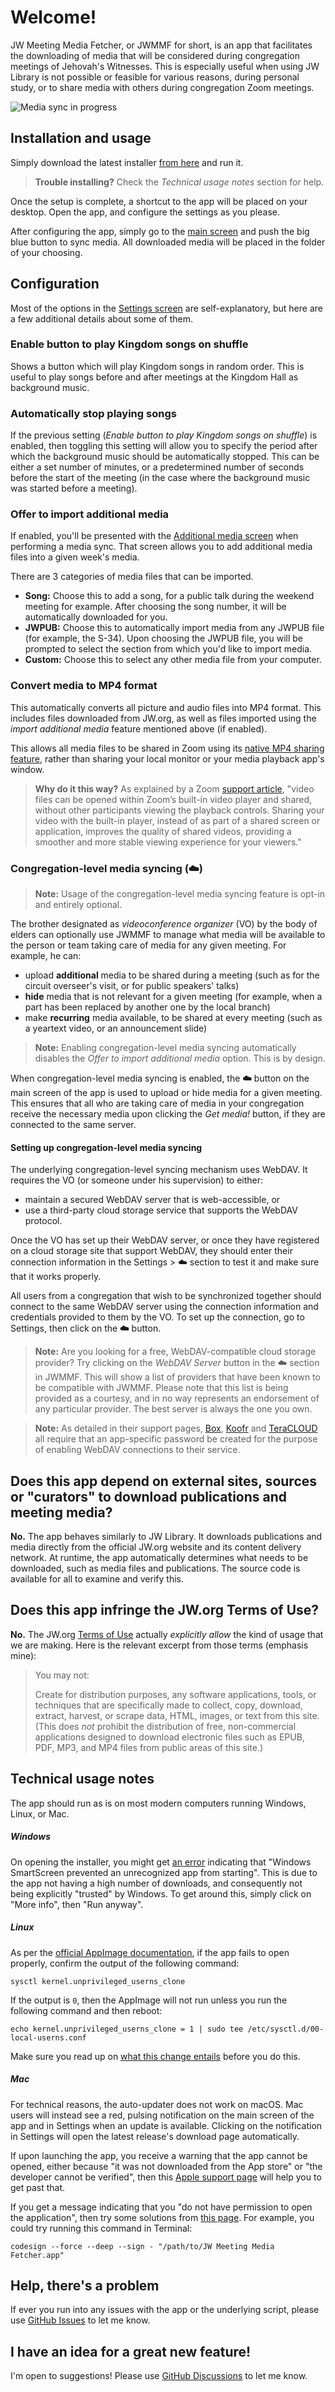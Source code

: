 # Welcome!

JW Meeting Media Fetcher, or JWMMF for short, is an app that facilitates the downloading of media that will be considered during congregation meetings of Jehovah's Witnesses. This is especially useful when using JW Library is not possible or feasible for various reasons, during personal study, or to share media with others during congregation Zoom meetings.

![Media sync in progress](https://github.com/sircharlo/jw-meeting-media-fetcher/blob/master/screenshots/00-hero.gif?raw=true)

## Installation and usage

Simply download the latest installer [from here](https://github.com/sircharlo/jw-meeting-media-fetcher/releases/latest) and run it.

> **Trouble installing?** Check the *Technical usage notes* section for help.

Once the setup is complete, a shortcut to the app will be placed on your desktop. Open the app, and configure the settings as you please.

After configuring the app, simply go to the [main screen](https://github.com/sircharlo/jw-meeting-media-fetcher/blob/master/screenshots/01-main.png?raw=true) and push the big blue button to sync media. All downloaded media will be placed in the folder of your choosing.

## Configuration

Most of the options in the [Settings screen](https://github.com/sircharlo/jw-meeting-media-fetcher/blob/master/screenshots/02-settings.png?raw=true) are self-explanatory, but here are a few additional details about some of them.

### Enable button to play Kingdom songs on shuffle

Shows a button which will play Kingdom songs in random order. This is useful to play songs before and after meetings at the Kingdom Hall as background music.

### Automatically stop playing songs

If the previous setting (*Enable button to play Kingdom songs on shuffle*) is enabled, then toggling this setting will allow you to specify the period after which the background music should be automatically stopped. This can be either a set number of minutes, or a predetermined number of seconds before the start of the meeting (in the case where the background music was started before a  meeting).

### Offer to import additional media

If enabled, you'll be presented with the [Additional media screen](https://github.com/sircharlo/jw-meeting-media-fetcher/blob/master/screenshots/03-upload.png?raw=true) when performing a media sync. That screen allows you to add additional media files into a given week's media.

There are 3 categories of media files that can be imported.

- **Song:** Choose this to add a song, for a public talk during the weekend meeting for example. After choosing the song number, it will be automatically downloaded for you.
- **JWPUB:** Choose this to automatically import media from any JWPUB file (for example, the S-34). Upon choosing the JWPUB file, you will be prompted to select the section from which you'd like to import media.
- **Custom:** Choose this to select any other media file from your computer.

### Convert media to MP4 format

This automatically converts all picture and audio files into MP4 format. This includes files downloaded from JW.org, as well as files imported using the *import additional media* feature mentioned above (if enabled).

This allows all media files to be shared in Zoom using its [native MP4 sharing feature](https://github.com/sircharlo/jw-meeting-media-fetcher/blob/master/screenshots/05-zoom.png?raw=true), rather than sharing your local monitor or your media playback app's window.

> **Why do it this way?** As explained by a Zoom [support article](https://support.zoom.us/hc/en-us/articles/360051673592-Sharing-and-playing-a-video), "video files can be opened within Zoom’s built-in video player and shared, without other participants viewing the playback controls. Sharing your video with the built-in player, instead of as part of a shared screen or application, improves the quality of shared videos, providing a smoother and more stable viewing experience for your viewers."

### Congregation-level media syncing (☁️)

> **Note:** Usage of the congregation-level media syncing feature is opt-in and entirely optional.

The brother designated as _videoconference organizer_ (VO) by the body of elders can optionally use JWMMF to manage what media will be available to the person or team taking care of media for any given meeting. For example, he can:

- upload **additional** media to be shared during a meeting (such as for the circuit overseer's visit, or for public speakers' talks)
- **hide** media that is not relevant for a given meeting (for example, when a part has been replaced by another one by the local branch)
- make **recurring** media available, to be shared at every meeting (such as a yeartext video, or an announcement slide)

> **Note:** Enabling congregation-level media syncing automatically disables the *Offer to import additional media* option. This is by design.

When congregation-level media syncing is enabled, the **☁️** button on the main screen of the app is used to upload or hide media for a given meeting. This ensures that all who are taking care of media in your congregation receive the necessary media upon clicking the *Get media!* button, if they are connected to the same server.

#### Setting up congregation-level media syncing

The underlying congregation-level syncing mechanism uses WebDAV. It requires the VO (or someone under his supervision) to either:

- maintain a secured WebDAV server that is web-accessible, or
- use a third-party cloud storage service that supports the WebDAV protocol.

Once the VO has set up their WebDAV server, or once they have registered on a cloud storage site that support WebDAV, they should enter their connection information in the Settings > ☁️ section to test it and make sure that it works properly.

All users from a congregation that wish to be synchronized together should connect to the same WebDAV server using the connection information and credentials provided to them by the VO. To set up the connection, go to Settings, then click on the **☁️** button.

> **Note:** Are you looking for a free, WebDAV-compatible cloud storage provider? Try clicking on the *WebDAV Server* button in the ☁️ section in JWMMF. This will show a list of providers that have been known to be compatible with JWMMF. Please note that this list is being provided as a courtesy, and in no way represents an endorsement of any particular provider. The best server is always the one you own.

> **Note:** As detailed in their support pages, [Box](https://support.box.com/hc/en-us/articles/360043696414-WebDAV-with-Box), [Koofr](https://koofr.eu/help/koofr_with_webdav/how-do-i-connect-a-service-to-koofr-through-webdav/) and [TeraCLOUD](https://teracloud.jp/en/support_account_login-settings_apps.html) all require that an app-specific password be created for the purpose of enabling WebDAV connections to their service.

## Does this app depend on external sites, sources or "curators" to download publications and meeting media?

**No.** The app behaves similarly to JW Library. It downloads publications and media directly from the official JW.org website and its content delivery network. At runtime, the app automatically determines what needs to be downloaded, such as media files and publications. The source code is available for all to examine and verify this.

## Does this app infringe the JW.org Terms of Use?

**No.** The JW.org [Terms of Use](https://www.jw.org/en/terms-of-use) actually *explicitly allow* the kind of usage that we are making. Here is the relevant excerpt from those terms (emphasis mine):

>You may not:
>
> Create for distribution purposes, any software applications, tools, or techniques that are specifically made to collect, copy, download, extract, harvest, or scrape data, HTML, images, or text from this site. (This does *not* prohibit the distribution of free, non-commercial applications designed to download electronic files such as EPUB, PDF, MP3, and MP4 files from public areas of this site.)

## Technical usage notes
The app should run as is on most modern computers running Windows, Linux, or Mac.

##### Windows
On opening the installer, you might get [an error](https://github.com/sircharlo/jw-meeting-media-fetcher/blob/master/screenshots/07-win-smartscreen.png?raw=true) indicating that "Windows SmartScreen prevented an unrecognized app from starting". This is due to the app not having a high number of downloads, and consequently not being explicitly "trusted" by Windows. To get around this, simply click on "More info", then "Run anyway".
##### Linux
As per the [official AppImage documentation](https://docs.appimage.org/user-guide/troubleshooting/electron-sandboxing.html), if the app fails to open properly, confirm the output of the following command:

`sysctl kernel.unprivileged_userns_clone`

If the output is `0`, then the AppImage will not run unless you run the following command and then reboot:

`echo kernel.unprivileged_userns_clone = 1 | sudo tee /etc/sysctl.d/00-local-userns.conf`

Make sure you read up on [what this change entails](https://lwn.net/Articles/673597/) before you do this.

##### Mac
For technical reasons, the auto-updater does not work on macOS. Mac users will instead see a red, pulsing notification on the main screen of the app and in Settings when an update is available. Clicking on the notification in Settings will open the latest release's download page automatically.

If upon launching the app, you receive a warning that the app cannot be opened, either because "it was not downloaded from the App store" or "the developer cannot be verified", then this [Apple support page](https://support.apple.com/en-ca/HT202491) will help you to get past that.

If you get a message indicating that you "do not have permission to open the application", then try some solutions from [this page](https://stackoverflow.com/questions/64842819/cant-run-app-because-of-permission-in-big-sur/64895860). For example, you could try running this command in Terminal:

`codesign --force --deep --sign - "/path/to/JW Meeting Media Fetcher.app"`

## Help, there's a problem

If ever you run into any issues with the app or the underlying script, please use [GitHub Issues](https://github.com/sircharlo/jw-meeting-media-fetcher/issues) to let me know.

## I have an idea for a great new feature!

I'm open to suggestions! Please use [GitHub Discussions](https://github.com/sircharlo/jw-meeting-media-fetcher/discussions) to let me know.
